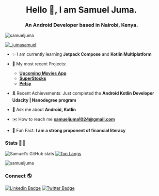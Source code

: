 <h1 align="center"> Hello 👋, I am Samuel Juma. </h1>
<h3 align="center">An Android Developer based in Nairobi, Kenya. </h3>

<p align="left"> <img src="https://komarev.com/ghpvc/?username=samueljuma&label=Profile%20views&color=0e75b6&style=flat" alt="samueljuma" /> </p>

<p align="left"> <a href="https://x.com/_jumasamuel" target="blank"><img src="https://img.shields.io/twitter/follow/_jumasamuel?logo=twitter&style=for-the-badge" alt="_jumasamuel" /></a> </p>



* ✨ I am currently learning **Jetpack Compose** and **Kotlin Multiplatform**
  
* 🔭 My most recent Projects:
  * [**Upcoming Movies App**](https://github.com/samueljuma/Upcoming-Movies)
  * [**SuperStocks**](https://github.com/samueljuma/SuperStocks)
  * [**Petsy**](https://github.com/samueljuma/PetApp)

* 🎗️ Recent Achievements: Just completed the **Android Kotlin Developer Udacity | Nanodegree program**
  
* 💬 Ask me about **Android, Kotlin**
  
* ✉️ How to reach me **samueljuma1024@gmail.com**
  
* 🤑 Fun Fact: **I am a strong proponent of financial literacy**

### Stats 📝📒
![Samuel's GitHub stats](https://github-readme-stats.vercel.app/api?username=samueljuma&show_icons=true&theme=radical)
[![Top Langs](https://github-readme-stats.vercel.app/api/top-langs/?username=samueljuma&layout=compact)](https://github.com/samueljuma/github-readme-stats)

<p><img align="center" src="https://github-readme-streak-stats.herokuapp.com/?user=samueljuma&" alt="samueljuma" /></p>

### Connect 🌎
[![Linkedin Badge](https://img.shields.io/badge/-LinkedIn-blue?style=flat-square&logo=Linkedin&logoColor=white&link=https://https://www.linkedin.com/in/samueljuma/)](https://www.linkedin.com/in/samueljuma/) 
[![Twitter Badge](https://img.shields.io/badge/-Twitter-1ca0f1?style=flat-square&labelColor=1ca0f1&logo=twitter&logoColor=white&link=https://twitter.com/_jumasamuel)](https://twitter.com/_jumasamuel)



<!---
samueljuma/samueljuma is a ✨ special ✨ repository because its `README.md` (this file) appears on your GitHub profile.
You can click the Preview link to take a look at your changes.
--->
